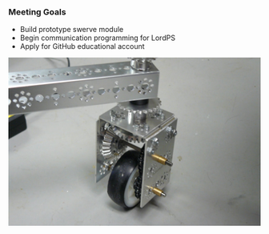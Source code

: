 ### Meeting Goals
* Build prototype swerve module
* Begin communication programming for LordPS
* Apply for GitHub educational account


![Swerve](resources/swerve1.jpeg)